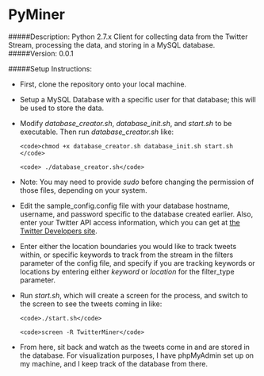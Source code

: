 PyMiner
=======

#####Description:
Python 2.7.x Client for collecting data from the Twitter Stream, processing the data, and storing in a MySQL database.
#####Version: 
0.0.1

#####Setup Instructions:
- First, clone the repository onto your local machine.
- Setup a MySQL Database with a specific user for that database; this will be used to store the data.
- Modify <i>database_creator.sh</i>, <i>database_init.sh</i>, and <i>start.sh</i> to be executable. Then run <i>database_creator.sh</i> like:

  
      <code>chmod +x database_creator.sh database_init.sh start.sh  </code>
      
      <code> ./database_creator.sh</code>


- Note: You may need to provide <i>sudo</i> before changing the permission of those files, depending on your system.
- Edit the sample_config.config file with your database hostname, username, and password specific to the database created earlier. Also, enter your Twitter API access information, which you can get at <a href="https://dev.twitter.com">the Twitter Developers site</a>.
- Enter either the location boundaries you would like to track tweets within, or specific keywords to track from the stream in the filters parameter of the config file, and specify if you are tracking keywords or locations by entering either <i>keyword</i> or <i>location</i> for the filter_type parameter.
- Run <i>start.sh</i>, which will create a screen for the process, and switch to the screen to see the tweets coming in like:

      <code>./start.sh</code>
  
      <code>screen -R TwitterMiner</code>

- From here, sit back and watch as the tweets come in and are stored in the database. For visualization purposes, I have phpMyAdmin set up on my machine, and I keep track of the database from there.
